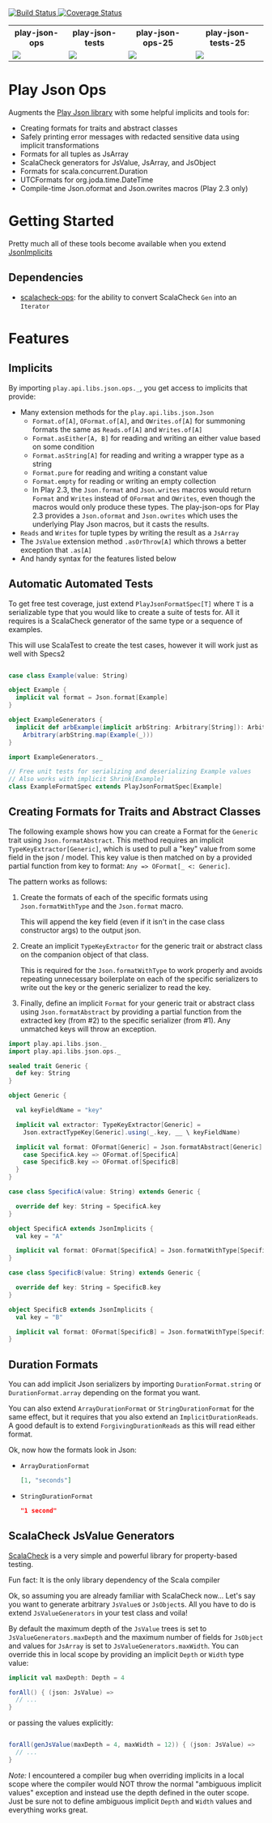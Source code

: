 <a href='https://travis-ci.org/jeffmay/play-json-ops'>
  <img src='https://travis-ci.org/jeffmay/play-json-ops.svg' alt='Build Status' />
</a>
<a href='https://coveralls.io/github/jeffmay/play-json-ops?branch=master'>
  <img src='https://coveralls.io/repos/jeffmay/play-json-ops/badge.svg?branch=master&service=github' alt='Coverage Status' />
</a>
<table>
  <tr>
    <th>play-json-ops</th>
    <th>play-json-tests</th>
    <th>play-json-ops-25</th>
    <th>play-json-tests-25</th>
  </tr>
  <tr>
    <td>
      <a href='https://bintray.com/jeffmay/maven/play-json-ops/_latestVersion'>
        <img src='https://api.bintray.com/packages/jeffmay/maven/play-json-ops/images/download.svg'>
      </a>
    </td>
    <td>
      <a href='https://bintray.com/jeffmay/maven/play-json-tests/_latestVersion'>
        <img src='https://api.bintray.com/packages/jeffmay/maven/play-json-tests/images/download.svg'>
      </a>
    </td>
    <td>
      <a href='https://bintray.com/jeffmay/maven/play-json-ops-25/_latestVersion'>
        <img src='https://api.bintray.com/packages/jeffmay/maven/play-json-ops-25/images/download.svg'>
      </a>
    </td>
    <td>
      <a href='https://bintray.com/jeffmay/maven/play-json-tests-25/_latestVersion'>
        <img src='https://api.bintray.com/packages/jeffmay/maven/play-json-tests-25/images/download.svg'>
      </a>
    </td>
  </tr>
</table>

# Play Json Ops

Augments the [Play Json library](https://www.playframework.com/documentation/2.5.x/ScalaJson) with some helpful
implicits and tools for:

- Creating formats for traits and abstract classes
- Safely printing error messages with redacted sensitive data using implicit transformations
- Formats for all tuples as JsArray
- ScalaCheck generators for JsValue, JsArray, and JsObject
- Formats for scala.concurrent.Duration
- UTCFormats for org.joda.time.DateTime
- Compile-time Json.oformat and Json.owrites macros (Play 2.3 only)

# Getting Started

Pretty much all of these tools become available when you extend [JsonImplicits](src/main/scala/play/api/libs/json/ops/JsonImplicits.scala)

## Dependencies

- [scalacheck-ops](https://github.com/jeffmay/scalacheck-ops): for the ability to convert ScalaCheck `Gen` into an `Iterator`

# Features

## Implicits

By importing `play.api.libs.json.ops._`, you get access to implicits that provide:

* Many extension methods for the `play.api.libs.json.Json`
  - `Format.of[A]`, `OFormat.of[A]`, and `OWrites.of[A]` for summoning formats the same as `Reads.of[A]` and `Writes.of[A]`
  - `Format.asEither[A, B]` for reading and writing an either value based on some condition
  - `Format.asString[A]` for reading and writing a wrapper type as a string
  - `Format.pure` for reading and writing a constant value
  - `Format.empty` for reading or writing an empty collection
  - In Play 2.3, the `Json.format` and `Json.writes` macros would return `Format` and `Writes` instead of `OFormat` and
    `OWrites`, even though the macros would only produce these types. The play-json-ops for Play 2.3 provides a `Json.oformat`
    and `Json.owrites` which uses the underlying Play Json macros, but it casts the results.
* `Reads` and `Writes` for tuple types by writing the result as a `JsArray`
* The `JsValue` extension method `.asOrThrow[A]` which throws a better exception that `.as[A]`
* And handy syntax for the features listed below
  
## Automatic Automated Tests

To get free test coverage, just extend `PlayJsonFormatSpec[T]` where `T` is a serializable type that you
would like to create a suite of tests for. All it requires is a ScalaCheck generator of the same type or
a sequence of examples.

This will use ScalaTest to create the test cases, however it will work just as well with Specs2

```scala

case class Example(value: String)

object Example {
  implicit val format = Json.format[Example]
}

object ExampleGenerators {
  implicit def arbExample(implicit arbString: Arbitrary[String]): Arbitrary[Example] =
    Arbitrary(arbString.map(Example(_)))
}

import ExampleGenerators._

// Free unit tests for serializing and deserializing Example values
// Also works with implicit Shrink[Example]
class ExampleFormatSpec extends PlayJsonFormatSpec[Example]

```

## Creating Formats for Traits and Abstract Classes

The following example shows how you can create a Format for the `Generic` trait using `Json.formatAbstract`.
This method requires an implicit `TypeKeyExtractor[Generic]`, which is used to pull a "key" value from some
field in the json / model. This key value is then matched on by a provided partial function from key to
format: `Any => OFormat[_ <: Generic]`.  

The pattern works as follows:

1. Create the formats of each of the specific formats using `Json.formatWithType`
   and the `Json.format` macro.

   This will append the key field (even if it isn't in the case class constructor args) to the output json.

2. Create an implicit `TypeKeyExtractor` for the generic trait or abstract class on the companion object
   of that class.

   This is required for the `Json.formatWithType` to work properly and avoids repeating
   unnecessary boilerplate on each of the specific serializers to write out the key or the generic
   serializer to read the key.

3. Finally, define an implicit `Format` for your generic trait or abstract class using
   `Json.formatAbstract` by providing a partial function from the extracted key (from #2)
   to the specific serializer (from #1). Any unmatched keys will throw an exception.

```scala
import play.api.libs.json._
import play.api.libs.json.ops._

sealed trait Generic {
  def key: String
}

object Generic {

  val keyFieldName = "key"

  implicit val extractor: TypeKeyExtractor[Generic] =
    Json.extractTypeKey[Generic].using(_.key, __ \ keyFieldName)

  implicit val format: OFormat[Generic] = Json.formatAbstract[Generic] {
    case SpecificA.key => OFormat.of[SpecificA]
    case SpecificB.key => OFormat.of[SpecificB]
  }
}

case class SpecificA(value: String) extends Generic {

  override def key: String = SpecificA.key
}

object SpecificA extends JsonImplicits {
  val key = "A"

  implicit val format: OFormat[SpecificA] = Json.formatWithType[SpecificA, Generic](Json.format[SpecificA])
}

case class SpecificB(value: String) extends Generic {

  override def key: String = SpecificB.key
}

object SpecificB extends JsonImplicits {
  val key = "B"

  implicit val format: OFormat[SpecificB] = Json.formatWithType[SpecificB, Generic](Json.format[SpecificB])
}
```

## Duration Formats

You can add implicit Json serializers by importing `DurationFormat.string` or `DurationFormat.array` depending
on the format you want.

You can also extend `ArrayDurationFormat` or `StringDurationFormat` for the same effect, but it requires that
you also extend an `ImplicitDurationReads`. A good default is to extend `ForgivingDurationReads` as this will
read either format.

Ok, now how the formats look in Json:

- `ArrayDurationFormat`

  ```json
  [1, "seconds"]
  ```
  
- `StringDurationFormat`

  ```json
  "1 second"
  ```

## ScalaCheck JsValue Generators

[ScalaCheck](http://scalacheck.org/) is a very simple and powerful library for property-based testing.

Fun fact: It is the only library dependency of the Scala compiler

Ok, so assuming you are already familiar with ScalaCheck now... Let's say you want to generate arbitrary
`JsValue`s or `JsObject`s. All you have to do is extend `JsValueGenerators` in your test class and voila!

By default the maximum depth of the `JsValue` trees is set to `JsValueGenerators.maxDepth` and the maximum
number of fields for `JsObject` and values for `JsArray` is set to `JsValueGenerators.maxWidth`. You can
override this in local scope by providing an implicit `Depth` or `Width` type value:

```scala
implicit val maxDepth: Depth = 4  

forAll() { (json: JsValue) =>
  // ...
}
```

or passing the values explicitly:

```scala

forAll(genJsValue(maxDepth = 4, maxWidth = 12)) { (json: JsValue) =>
  // ...
}
```

*Note:* I encountered a compiler bug when overriding implicits in a local scope where the compiler would
NOT throw the normal "ambiguous implicit values" exception and instead use the depth defined in the outer
scope. Just be sure not to define ambiguous implicit `Depth` and `Width` values and everything works great.
